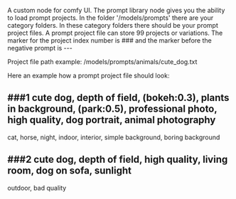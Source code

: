 A custom node for comfy UI.
The prompt library node gives you the ability to load prompt projects.
In the folder '/models/prompts' there are your category folders. In these category folders there should be your prompt project files.
A prompt project file can store 99 projects or variations. The marker for the project index number is ### and the marker before the negative prompt is ---

Project file path example:
/models/prompts/animals/cute_dog.txt


Here an example how a prompt project file should look:

###1
cute dog, depth of field, (bokeh:0.3), plants in background, (park:0.5),
professional photo, high quality, dog portrait, animal photography
---
cat, horse, night, indoor, interior, simple background, boring background

###2
cute dog, depth of field, high quality, living room, dog on sofa, sunlight
---
outdoor, bad quality

